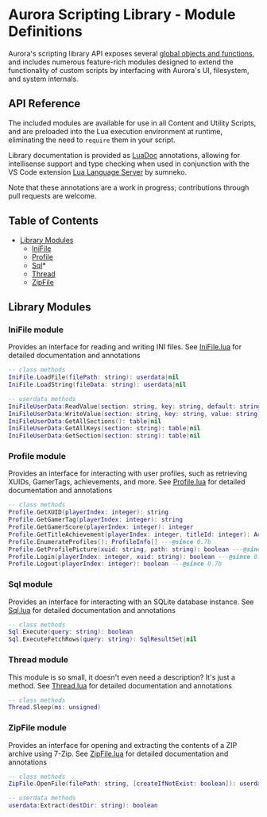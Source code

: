 # Aurora Scripting Library - Module Definitions

Aurora's scripting library API exposes several [global objects and functions](definitions/aurorascriptlib/library/Globals.lua), and includes numerous feature-rich modules designed to extend the functionality of custom scripts by interfacing with Aurora's UI, filesystem, and system internals.

## API Reference

The included modules are available for use in all Content and Utility Scripts, and are preloaded into the Lua execution environment at runtime, eliminating the need to `require` them in your script.

Library documentation is provided as [LuaDoc](https://luals.github.io/wiki/annotations/) annotations, allowing for intellisense support and type checking when used in conjunction with the VS Code extension [Lua Language Server](https://marketplace.visualstudio.com/items?itemName=sumneko.lua) by sumneko.

Note that these annotations are a work in progress; contributions through pull requests are welcome.

## Table of Contents

- [Library Modules](#library-modules)
  - [IniFile](#inifile-module)
  - [Profile](#profile-module)
  - [Sql](#sql-module)*
  - [Thread](#thread-module)
  - [ZipFile](#zipfile-module)

## Library Modules

### IniFile module

Provides an interface for reading and writing INI files. See [IniFile.lua](definitions/aurorascriptlib/library/IniFile.lua) for detailed documentation and annotations

```lua
-- class methods
IniFile.LoadFile(filePath: string): userdata|nil
IniFile.LoadString(fileData: string): userdata|nil

-- userdata methods
IniFileUserData:ReadValue(section: string, key: string, default: string): string
IniFileUserData:WriteValue(section: string, key: string, value: string): boolean
IniFileUserData:GetAllSections(): table|nil
IniFileUserData:GetAllKeys(section: string): table|nil
IniFileUserData:GetSection(section: string): table|nil
```

### Profile module

Provides an interface for interacting with user profiles, such as retrieving XUIDs, GamerTags, achievements, and more. See [Profile.lua](definitions/aurorascriptlib/library/Profile.lua) for detailed documentation and annotations

```lua
-- class methods
Profile.GetXUID(playerIndex: integer): string
Profile.GetGamerTag(playerIndex: integer): string
Profile.GetGamerScore(playerIndex: integer): integer
Profile.GetTitleAchievement(playerIndex: integer, titleId: integer): AchievementInfo|0|-1
Profile.EnumerateProfiles(): ProfileInfo[] ---@since 0.7b
Profile.GetProfilePicture(xuid: string, path: string): boolean ---@since 0.7b
Profile.Login(playerIndex: integer, xuid: string): boolean ---@since 0.7b
Profile.Logout(playerIndex: integer): boolean ---@since 0.7b
```

### Sql module

Provides an interface for interacting with an SQLite database instance. See [Sql.lua](definitions/aurorascriptlib/library/Sql.lua) for detailed documentation and annotations

```lua
-- class methods
Sql.Execute(query: string): boolean
Sql.ExecuteFetchRows(query: string): SqlResultSet|nil
```

### Thread module

This module is so small, it doesn't even need a description? It's just a method. See [Thread.lua](definitions/aurorascriptlib/library/Thread.lua) for detailed documentation and annotations

```lua
-- class methods
Thread.Sleep(ms: unsigned)
```

### ZipFile module

Provides an interface for opening and extracting the contents of a ZIP archive using 7-Zip. See [ZipFile.lua](definitions/aurorascriptlib/library/ZipFile.lua) for detailed documentation and annotations

```lua
-- class methods
ZipFile.OpenFile(filePath: string, [createIfNotExist: boolean]): userdata|nil

-- userdata methods
userdata:Extract(destDir: string): boolean
```

